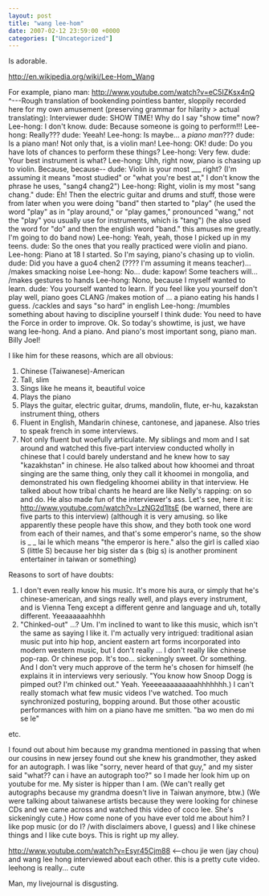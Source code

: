 ```yaml
---
layout: post
title: "wang lee-hom"
date: 2007-02-12 23:59:00 +0000
categories: ["Uncategorized"]
---
```


Is adorable.

http://en.wikipedia.org/wiki/Lee-Hom_Wang

For example, piano man: http://www.youtube.com/watch?v=eC5IZKsx4nQ
^---Rough translation of bookending pointless banter, sloppily recorded here for my own amusement (preserving grammar for hilarity > actual translating):
Interviewer dude: SHOW TIME! Why do I say "show time" now?
Lee-hong: I don't know.
dude: Because someone is going to perform!!!
Lee-hong: Really???
dude: Yeeah!
Lee-hong: Is maybe... a *piano man*???
dude: Is a piano man! Not only that, is a violin man!
Lee-hong: OK!
dude: Do you have lots of chances to perform these things?
Lee-hong: Very few.
dude: Your best instrument is what?
Lee-hong: Uhh, right now, piano is chasing up to violin. Because, because--
dude: Violin is your most ___ right? (I'm assuming it means "most studied" or "what you're best at," I don't know the phrase he uses, "sang4 chang2")
Lee-hong: Right, violin is my most "sang chang."
dude: Eh! Then the electric guitar and drums and stuff, those were from later when you were doing "band" then started to "play" (he used the word "play" as in "play around," or "play games," pronounced "wang," not the "play" you usually use for instruments, which is "tang") (he also used the word for "do" and then the english word "band." this amuses me greatly. I'm going to do band now)
Lee-hong: Yeah, yeah, those I picked up in my teens.
dude: So the ones that you really practiced were violin and piano. 
Lee-hong: Piano at 18 I started. So I'm saying, piano's chasing up to violin.
dude: Did you have a guo4 chen2 (???? I'm assuming it means teacher)...  /makes smacking noise
Lee-hong: No...
dude: kapow! Some teachers will... /makes gestures to hands
Lee-hong: Nono, because I myself wanted to learn. 
dude: You yourself wanted to learn. If you feel like you yourself don't play well, piano goes CLANG /makes motion of ... a piano eating his hands I guess. /cackles and says "so hard" in english
Lee-hong: /mumbles something about having to discipline yourself I think
dude: You need to have the Force in order to improve. Ok. So today's showtime, is just, we have wang lee-hong. And a piano. And piano's most important song, piano man. Billy Joel!

I like him for these reasons, which are all obvious:
1. Chinese (Taiwanese)-American
2. Tall, slim
3. Sings like he means it, beautiful voice
4. Plays the piano
5. Plays the guitar, electric guitar, drums, mandolin, flute, er-hu, kazakstan instrument thing, others
6. Fluent in English, Mandarin chinese, cantonese, and japanese. Also tries to speak french in some interviews.
7. Not only fluent but woefully articulate. My siblings and mom and I sat around and watched this five-part interview conducted wholly in chinese that I could barely understand and he knew how to say "kazakhstan" in chinese. He also talked about how khoomei and throat singing are the same thing, only they call it khoomei in mongolia, and demonstrated his own fledgeling khoomei ability in that interview. He talked about how tribal chants he heard are like Nelly's rapping: on so and do. He also made fun of the interviewer's ass. Let's see, here it is: http://www.youtube.com/watch?v=LzNG2d1ltsE (be warned, there are five parts to this interview) (although it is very amusing. so like apparently these people have this show, and they both took one word from each of their names, and that's some emperor's name, so the show is _ _ lai le which means "the emperor is here." also the girl is called xiao S (little S) because her big sister da s (big s) is another prominent entertainer in taiwan or something)

Reasons to sort of have doubts:
1. I don't even really know his music. It's more his aura, or simply that he's chinese-american, and sings really well, and plays every instrument, and is Vienna Teng except a different genre and language and uh, totally different. Yeeaaaaaahhhh
2. "Chinked-out" ...? Um. I'm inclined to want to like this music, which isn't the same as saying I like it. I'm actually very intrigued: traditional asian music put into hip hop, ancient eastern art forms incorporated into modern western music, but I don't really ... I don't really like chinese pop-rap. Or chinese pop. It's too... sickeningly sweet. Or something. And I don't very much approve of the term he's chosen for himself (he explains it in interviews very seriously. "You know how Snoop Dogg is pimped out? I'm chinked out." Yeah. Yeeeeaaaaaaaaahhhhhhh.) I can't really stomach what few music videos I've watched. Too much synchronized posturing, bopping around. But those other acoustic performances with him on a piano have me smitten. "ba wo men do mi se le"

etc. 

I found out about him because my grandma mentioned in passing that when our cousins in new jersey found out she knew his grandmother, they asked for an autograph. I was like "sorry, never heard of that guy," and my sister said "what?? can i have an autograph too?" so I made her look him up on youtube for me. My sister is hipper than I am. (We can't really get autographs because my grandma doesn't live in Taiwan anymore, btw.) (We were talking about taiwanese artists because they were looking for chinese CDs and we came across and watched this video of coco lee. She's sickeningly cute.) How come none of you have ever told me about him? I like pop music (or do I? /with disclaimers above, I guess) and I like chinese things and I like cute boys. This is right up my alley.

http://www.youtube.com/watch?v=Esyr45Cjm88  <--chou jie wen (jay chou) and wang lee hong interviewed about each other. this is a pretty cute video. leehong is really... cute

Man, my livejournal is disgusting.